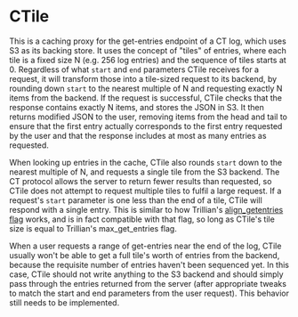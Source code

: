 # CTile

This is a caching proxy for the get-entries endpoint of a CT log, which uses S3
as its backing store. It uses the concept of "tiles" of entries, where each tile
is a fixed size N (e.g. 256 log entries) and the sequence of tiles starts at 0.
Regardless of what `start` and `end` parameters CTile receives for a request, it
will transform those into a tile-sized request to its backend, by rounding down
`start` to the nearest multiple of N and requesting exactly N items from the
backend. If the request is successful, CTile checks that the response contains
exactly N items, and stores the JSON in S3. It then returns modified JSON to the
user, removing items from the head and tail to ensure that the first entry
actually corresponds to the first entry requested by the user and that the
response includes at most as many entries as requested.

When looking up entries in the cache, CTile also rounds `start` down to the
nearest multiple of N, and requests a single tile from the S3 backend. The CT
protocol allows the server to return fewer results than requested, so CTile does
not attempt to request multiple tiles to fulfil a large request. If a request's
`start` parameter is one less than the end of a tile, CTile will respond with a
single entry. This is similar to how Trillian's [align_getentries
flag](https://github.com/google/certificate-transparency-go/blob/6e118585d9d9757b739353829becec378f47e10b/trillian/ctfe/handlers.go#L50)
works, and is in fact compatible with that flag, so long as CTile's tile size is
equal to Trillian's max_get_entries flag.

When a user requests a range of get-entries near the end of the log, CTile
usually won't be able to get a full tile's worth of entries from the backend,
because the requisite number of entries haven't been sequenced yet. In this
case, CTile should not write anything to the S3 backend and should simply pass
through the entries returned from the server (after appropriate tweaks to match
the start and end parameters from the user request). This behavior still needs
to be implemented.
